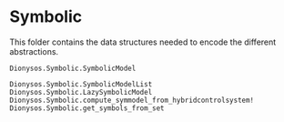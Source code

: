 # Symbolic 

This folder contains the data structures needed to encode the different abstractions.

```@docs
Dionysos.Symbolic.SymbolicModel
```

```@docs
Dionysos.Symbolic.SymbolicModelList
Dionysos.Symbolic.LazySymbolicModel
Dionysos.Symbolic.compute_symmodel_from_hybridcontrolsystem!
Dionysos.Symbolic.get_symbols_from_set
```